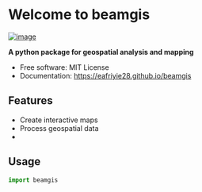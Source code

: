 # Welcome to beamgis


[![image](https://img.shields.io/pypi/v/beamgis.svg)](https://pypi.python.org/pypi/beamgis)


**A python package for geospatial analysis and mapping**


-   Free software: MIT License
-   Documentation: <https://eafriyie28.github.io/beamgis>


## Features

-   Create interactive maps
-   Process geospatial data
-

## Usage
```python
import beamgis

```



